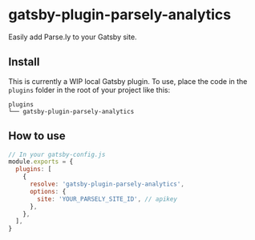 # gatsby-plugin-parsely-analytics

Easily add Parse.ly to your Gatsby site.

## Install

This is currently a WIP local Gatsby plugin. To use, place the code in the `plugins` folder in the root of your project like this:

```
plugins
└── gatsby-plugin-parsely-analytics
```

## How to use

```javascript
// In your gatsby-config.js
module.exports = {
  plugins: [
    {
      resolve: 'gatsby-plugin-parsely-analytics',
      options: {
        site: 'YOUR_PARSELY_SITE_ID', // apikey
      },
    },
  ],
}
```
